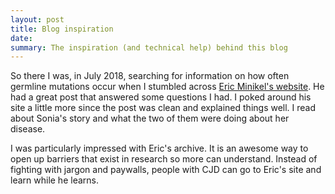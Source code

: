 ```yaml
---
layout: post
title: Blog inspiration
date:
summary: The inspiration (and technical help) behind this blog
---
```


So there I was, in July 2018, searching for information on how often germline mutations occur when I stumbled across [Eric Minikel's website](http://www.cureffi.org/). He had a great post that answered some questions I had. I poked around his site a little more since the post was clean and explained things well. I read about Sonia's story and what the two of them were doing about her disease.

I was particularly impressed with Eric's archive. It is an awesome way to open up barriers that exist in research so more can understand. Instead of fighting with jargon and paywalls, people with CJD can go to Eric's site and learn while he learns. 
